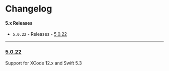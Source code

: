 # Changelog

#### 5.x Releases
- `5.0.22` - Releases - [5.0.22](#5022)

---

### [5.0.22](http://github.com/proximiio/proximiio-mapbox-ios-pod/tag/5.0.22)
Support for XCode 12.x and Swift 5.3
